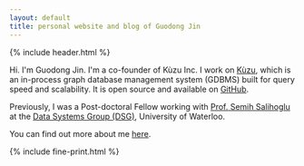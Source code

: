 ```yaml
---
layout: default
title: personal website and blog of Guodong Jin
---
```


{% include header.html %}

Hi. I'm Guodong Jin. I'm a co-founder of Kùzu Inc. I work on [Kùzu](https://kuzudb.com), which is an in-process graph database management system (GDBMS) built for query speed and scalability. It is open source and available on [GitHub](https://github.com/kuzudb/kuzu).

Previously, I was a Post-doctoral Fellow working with [Prof. Semih Salihoglu](https://cs.uwaterloo.ca/~ssalihog) at the [Data Systems Group (DSG)](https://dsg.uwaterloo.ca), University of Waterloo.

You can find out more about me [here](https://www.guodongjin.com/about).

{% include fine-print.html %}
